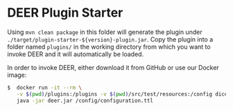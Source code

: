 # DEER Plugin Starter

Using `mvn clean package` in this folder will generate the plugin under
`./target/plugin-starter-${version}-plugin.jar`.
Copy the plugin into a folder named `plugins/` in the working directory from which you
want to invoke DEER and it will automatically be loaded.

In order to invoke DEER, either download it from GitHub or use our Docker image:

```bash
$  docker run -it --rm \
   -v $(pwd)/plugins:/plugins -v $(pwd)/src/test/resources:/config dicegroup/deer:latest \
   java -jar deer.jar /config/configuration.ttl
```